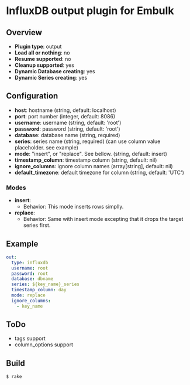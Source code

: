 # InfluxDB output plugin for Embulk

## Overview

* **Plugin type**: output
* **Load all or nothing**: no
* **Resume supported**: no
* **Cleanup supported**: yes
* **Dynamic Database creating**: yes
* **Dynamic Series creating**: yes

## Configuration

- **host**: hostname (string, default: localhost)
- **port**: port number (integer, default: 8086)
- **username**: username (string, default: 'root')
- **password**: password (string, default: 'root')
- **database**: database name (string, required)
- **series**:    series name (string, required) (can use column value placeholder. see example)
- **mode**:     "insert", or "replace". See bellow. (string, default: insert)
- **timestamp_column**: timestamp column (string, default: nil)
- **ignore_columns**: ignore column names (array[string], default: nil)
- **default_timezone**: default timezone for column (string, default: 'UTC')

### Modes

* **insert**:
  * Behavior: This mode inserts rows simplly.
* **replace**:
  * Behavior: Same with insert mode excepting that it drops the target series first.

## Example

```yaml
out:
  type: influxdb
  username: root
  password: root
  database: dbname
  series: ${key_name}_series
  timestamp_column: day
  mode: replace
  ignore_columns:
    - key_name
```

## ToDo
- tags support
- column_options support

## Build

```
$ rake
```
